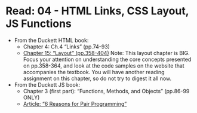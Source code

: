  # Read: 04 - HTML Links, CSS Layout, JS Functions
 
  - From the Duckett HTML book:
    - Chapter 4: Ch.4 “Links” (pp.74-93)
    - [Chapter 15: “Layout” (pp.358-404)](http://htmlandcssbook.com/code-samples/chapter-15/)
Note: This layout chapter is BIG. Focus your attention on understanding the core concepts presented on pp.358-364, and look at the code samples on the website that accompanies the textbook. You will have another reading assignment on this chapter, so do not try to digest it all now.
  - From the Duckett JS book:
    - Chapter 3 (first part): “Functions, Methods, and Objects” (pp.86-99 ONLY)
    - [Article: “6 Reasons for Pair Programming”](https://www.codefellows.org/blog/6-reasons-for-pair-programming/)
